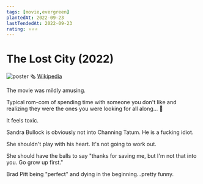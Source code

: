 ```yaml
---
tags: [movie,evergreen]
plantedAt: 2022-09-23
lastTendedAt: 2022-09-23
rating: ⭐⭐⭐
---
```


# The Lost City (2022)

![poster](https://m.media-amazon.com/images/M/MV5BMmIwYzFhODAtY2I1YS00ZDdmLTkyYWQtZjI5NDIwMDc2MjEyXkEyXkFqcGdeQXVyODk4OTc3MTY@._V1_.jpg)
🗞️ [Wikipedia](https://en.wikipedia.org/wiki/The_Lost_City_(2022_film))

The movie was mildly amusing.

Typical rom-com of spending time with someone you don't like and realizing they were the ones you were looking for all along... 🤮

It feels toxic.

Sandra Bullock is obviously not into Channing Tatum. He is a fucking idiot.

She shouldn't play with his heart. It's not going to work out.

She should have the balls to say "thanks for saving me, but I'm not that into you. Go grow up first."

Brad Pitt being "perfect" and dying in the beginning...pretty funny.
